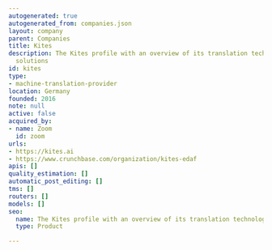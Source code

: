 ```yaml
---
autogenerated: true
autogenerated_from: companies.json
layout: company
parent: Companies
title: Kites
description: The Kites profile with an overview of its translation technologies and
  solutions
id: kites
type:
- machine-translation-provider
location: Germany
founded: 2016
note: null
active: false
acquired_by:
- name: Zoom
  id: zoom
urls:
- https://kites.ai
- https://www.crunchbase.com/organization/kites-edaf
apis: []
quality_estimation: []
automatic_post_editing: []
tms: []
routers: []
models: []
seo:
  name: The Kites profile with an overview of its translation technologies and solutions
  type: Product

---
```


